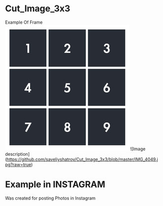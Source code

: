 # Cut_Image_3x3

Example Of Frame
![Image description](https://github.com/saveliyshatrov/Cut_Image_3x3/blob/master/%D0%A1%D0%BD%D0%B8%D0%BC%D0%BE%D0%BA%20%D1%8D%D0%BA%D1%80%D0%B0%D0%BD%D0%B0%202020-04-29%20%D0%B2%2017.48.30.png?raw=true)
![Image description]
(https://github.com/saveliyshatrov/Cut_Image_3x3/blob/master/IMG_4049.jpg?raw=true)
# Example in INSTAGRAM


Was created for posting Photos in Instagram

